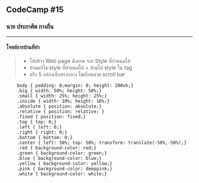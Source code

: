 ## CodeCamp #15

### นาย ประกาศิต กางถิ่น

---

#### โจทย์การบ้านที่ทำ

> - ให้สร้าง Web page ดังภาพ จาก Style ที่กำหนดให้
> - ห้ามแก้ไข style ที่กำหนดให้ + ห้ามใส่ style ใน tag
> - ตรึง 5 กล่องเล็กตรงกลาง ไม่เลื่อนตาม scroll bar

        body { padding: 0;margin: 0; height: 200vh;}
        .big { width: 50%; height: 50%;}
        .small { width: 25%; height: 25%;}
        .inside { width: 10%; height: 10%;}
        .absolute { position: absolute;}
        .relative { position: relative; }
        .fixed { position: fixed;}
        .top { top: 0;}
        .left { left: 0;}
        .right { right: 0;}
        .bottom { bottom: 0;}
        .center { left: 50%; top: 50%; transform: translate(-50%,-50%);}
        .red { background-color: red;}
        .green { background-color: green;}
        .blue { background-color: blue;}
        .yellow { background-color: yellow;}
        .pink { background-color: deeppink;}
        .white { background-color: white;}
